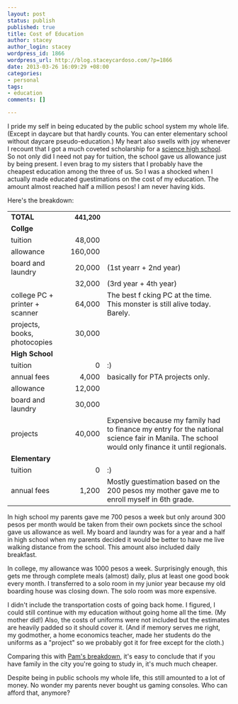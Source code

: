 ```yaml
--- 
layout: post
status: publish
published: true
title: Cost of Education
author: stacey
author_login: stacey
wordpress_id: 1866
wordpress_url: http://blog.staceycardoso.com/?p=1866
date: 2013-03-26 16:09:29 +08:00
categories: 
- personal
tags: 
- education
comments: []

---
```

I pride my self in being educated by the public school system my whole life. (Except in daycare but that hardly counts. You can enter elementary school without daycare pseudo-education.) My heart also swells with joy whenever I recount that I got a much coveted scholarship for a <a href="http://www.pshs.edu.ph/" target="_blank">science high school</a>. So not only did I need not pay for tuition, the school gave us allowance just by being present. I even brag to my sisters that I probably have the cheapest education among the three of us. So I was a shocked when I actually made educated guestimations on the cost of my education. The amount almost reached half a million pesos! I am never having kids.

Here's the breakdown:
<table cellpadding="5">
<tbody>
<tr>
<td style="font-weight: bold;">TOTAL</td>
<td style="font-weight: bold; font-size: 14px; text-align: right;">441,200</td>
<td></td>
</tr>
<tr>
<td style="font-weight: bold;">Collge</td>
<td></td>
<td></td>
</tr>
<tr>
<td>tuition</td>
<td style="text-align: right;">48,000</td>
<td></td>
</tr>
<tr>
<td>allowance</td>
<td style="text-align: right;">160,000</td>
<td></td>
</tr>
<tr>
<td>board and laundry</td>
<td style="text-align: right;">20,000</td>
<td>(1st yearr + 2nd year)</td>
</tr>
<tr>
<td></td>
<td style="text-align: right;">32,000</td>
<td>(3rd year + 4th year)</td>
</tr>
<tr>
<td>college PC + printer + scanner</td>
<td style="text-align: right;">64,000</td>
<td>The best f cking PC at the time. This monster is still alive today. Barely.</td>
</tr>
<tr>
<td>projects, books, photocopies</td>
<td style="text-align: right;">30,000</td>
<td></td>
</tr>
<tr>
<td style="font-weight: bold;">High School</td>
<td></td>
<td></td>
</tr>
<tr>
<td>tuition</td>
<td style="text-align: right;">0</td>
<td>:)</td>
</tr>
<tr>
<td>annual fees</td>
<td style="text-align: right;">4,000</td>
<td>basically for PTA projects only.</td>
</tr>
<tr>
<td>allowance</td>
<td style="text-align: right;">12,000</td>
<td></td>
</tr>
<tr>
<td>board and laundry</td>
<td style="text-align: right;">30,000</td>
<td></td>
</tr>
<tr>
<td>projects</td>
<td style="text-align: right;">40,000</td>
<td>Expensive because my family had to finance my entry for the national science fair in Manila. The school would only finance it until regionals.</td>
</tr>
<tr>
<td style="font-weight: bold;">Elementary</td>
<td></td>
<td></td>
</tr>
<tr>
<td>tuition</td>
<td style="text-align: right;">0</td>
<td>:)</td>
</tr>
<tr>
<td>annual fees</td>
<td style="text-align: right;">1,200</td>
<td>Mostly guestimation based on the 200 pesos my mother gave me to enroll myself in 6th grade.</td>
</tr>
</tbody>
</table>
In high school my parents gave me 700 pesos a week but only around 300 pesos per month would be taken from their own pockets since the school gave us allowance as well. My board and laundry was for a year and a half in high school when my parents decided it would be better to have me live walking distance from the school. This amount also included daily breakfast.

In college, my allowance was 1000 pesos a week. Surprisingly enough, this gets me through complete meals (almost) daily, plus at least one good book every month. I transferred to a solo room in my junior year because my old boarding house was closing down. The solo room was more expensive.

I didn't include the transportation costs of going back home. I figured, I could still continue with my education without going home all the time. (My mother did!) Also, the costs of uniforms were not included but the estimates are heavily padded so it should cover it. (And if memory serves me right, my godmother, a home economics teacher, made her students do the uniforms as a "project" so we probably got it for free except for the cloth.)

Comparing this with <a href="http://blog.scriptchaos.com/2012/11/13/bob-ong-and-the-cost-of-an-education/#more-844" target="_blank">Pam's breakdown</a>, it's easy to conclude that if you have family in the city you're going to study in, it's much much cheaper.

Despite being in public schools my whole life, this still amounted to a lot of money. No wonder my parents never bought us gaming consoles. Who can afford that, anymore?
